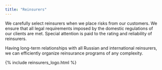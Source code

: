 ```yaml
---
title: "Reinsurers"
---
```


We carefully select reinsurers when we place risks from our customers. We ensure that all legal
requirements imposed by the domestic regulations of our clients are met. Special attention is paid
to the rating and reliability of reinsurers.

Having long-term relationships with all Russian and international reinsurers, we can efficiently
organize reinsurance programs of any complexity.

{% include reinsurers_logo.html %}




